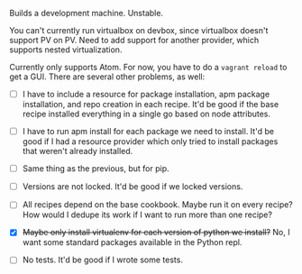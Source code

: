 Builds a development machine. Unstable.

You can't currently run virtualbox on devbox, since virtualbox doesn't support PV on PV.  Need to add support for another provider, which supports nested virtualization.

Currently only supports Atom. For now, you have to do a `vagrant reload` to get a GUI. There are several other problems, as well:

- [ ] I have to include a resource for package installation, apm package installation, and repo creation in each recipe. It'd be good if the base recipe installed everything in a single go based on node attributes.

- [ ] I have to run apm install <package> for each package we need to install. It'd be good if I had a resource provider which only tried to install packages that weren't already installed.

- [ ] Same thing as the previous, but for pip.

- [ ] Versions are not locked. It'd be good if we locked versions.

- [ ] All recipes depend on the base cookbook. Maybe run it on every recipe? How would I dedupe its work if I want to run more than one recipe?

- [x] ~~Maybe only install virtualenv for each version of python we install?~~ No, I want some standard packages available in the Python repl.

- [ ] No tests. It'd be good if I wrote some tests.
